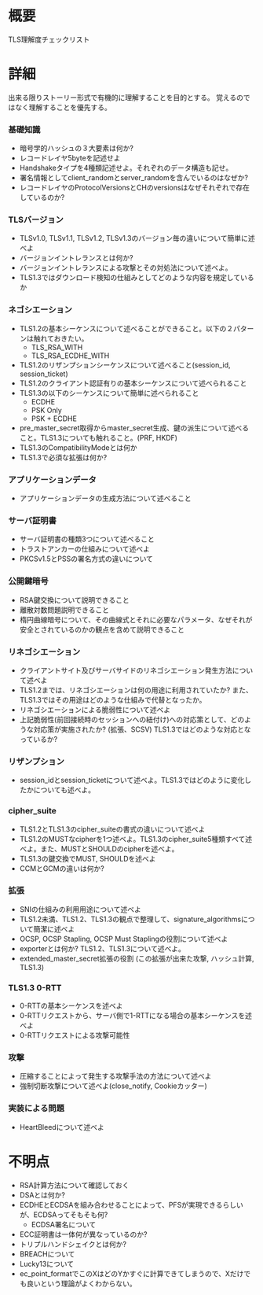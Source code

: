 # 概要
TLS理解度チェックリスト

# 詳細
出来る限りストーリー形式で有機的に理解することを目的とする。
覚えるのではなく理解することを優先する。

### 基礎知識
- 暗号学的ハッシュの３大要素は何か?
- レコードレイヤ5byteを記述せよ
- Handshakeタイプを4種類記述せよ。それぞれのデータ構造も記せ。
- 署名情報としてclient_randomとserver_randomを含んでいるのはなぜか?
- レコードレイヤのProtocolVersionsとCHのversionsはなぜそれぞれで存在しているのか?

### TLSバージョン
- TLSv1.0, TLSv1.1, TLSv1.2, TLSv1.3のバージョン毎の違いについて簡単に述べよ
- バージョンイントレランスとは何か?
- バージョンイントレランスによる攻撃とその対処法について述べよ。
- TLS1.3ではダウンロード検知の仕組みとしてどのような内容を規定しているか

### ネゴシエーション
- TLS1.2の基本シーケンスについて述べることができること。以下の２パターンは触れておきたい。
  - TLS_RSA_WITH
  - TLS_RSA_ECDHE_WITH
- TLS1.2のリザンプションシーケンスについて述べること(session_id, session_ticket)
- TLS1.2のクライアント認証有りの基本シーケンスについて述べられること
- TLS1.3の以下のシーケンスについて簡単に述べられること
  - ECDHE
  - PSK Only
  - PSK + ECDHE
- pre_master_secret取得からmaster_secret生成、鍵の派生について述べること。TLS1.3についても触れること。(PRF, HKDF)
- TLS1.3のCompatibilityModeとは何か
- TLS1.3で必須な拡張は何か?

### アプリケーションデータ
- アプリケーションデータの生成方法について述べること

### サーバ証明書
- サーバ証明書の種類3つについて述べること
- トラストアンカーの仕組みについて述べよ
- PKCSv1.5とPSSの署名方式の違いについて

### 公開鍵暗号
- RSA鍵交換について説明できること
- 離散対数問題説明できること
- 楕円曲線暗号について、その曲線式とそれに必要なパラメータ、なぜそれが安全とされているのかの観点を含めて説明できること

### リネゴシエーション
- クライアントサイト及びサーバサイドのリネゴシエーション発生方法について述べよ
- TLS1.2までは、リネゴシエーションは何の用途に利用されていたか? また、TLS1.3ではその用途はどのような仕組みで代替となったか。
- リネゴシエーションによる脆弱性について述べよ
- 上記脆弱性(前回接続時のセッションへの紐付け)への対応策として、どのような対応策が実施されたか? (拡張、SCSV) TLS1.3ではどのような対応となっているか?

### リザンプション
- session_idとsession_ticketについて述べよ。TLS1.3ではどのように変化したかについても述べよ。

### cipher_suite
- TLS1.2とTLS1.3のcipher_suiteの書式の違いについて述べよ
- TLS1.2のMUSTなcipherを1つ述べよ。TLS1.3のcipher_suite5種類すべて述べよ。また、MUSTとSHOULDのcipherを述べよ。
- TLS1.3の鍵交換でMUST, SHOULDを述べよ
- CCMとGCMの違いは何か?

### 拡張
- SNIの仕組みの利用用途について述べよ
- TLS1.2未満、TLS1.2、TLS1.3の観点で整理して、signature_algorithmsについて簡潔に述べよ 
- OCSP, OCSP Stapling, OCSP Must Staplingの役割について述べよ
- exporterとは何か? TLS1.2、TLS1.3について述べよ。
- extended_master_secret拡張の役割 (この拡張が出来た攻撃, ハッシュ計算, TLS1.3)

### TLS1.3 0-RTT
- 0-RTTの基本シーケンスを述べよ
- 0-RTTリクエストから、サーバ側で1-RTTになる場合の基本シーケンスを述べよ
- 0-RTTリクエストによる攻撃可能性

### 攻撃
- 圧縮することによって発生する攻撃手法の方法について述べよ
- 強制切断攻撃について述べよ(close_notify, Cookieカッター)

### 実装による問題
- HeartBleedについて述べよ

# 不明点
- RSA計算方法について確認しておく
- DSAとは何か?
- ECDHEとECDSAを組み合わせることによって、PFSが実現できるらしいが、ECDSAってそもそも何?
  - ECDSA署名について
- ECC証明書は一体何が異なっているのか?
- トリプルハンドシェイクとは何か?
- BREACHについて
- Lucky13について
- ec_point_formatでこのXはどのYかすぐに計算できてしまうので、Xだけでも良いという理論がよくわからない。
